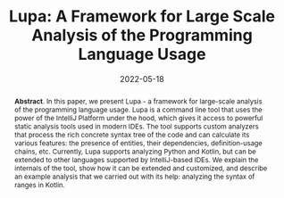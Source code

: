 ---
title: "Lupa: A Framework for Large Scale Analysis of the Programming Language Usage"
authors: '<i>Anna Vlasova, Maria Tigina, Ilya Vlasov, Anastasiia Birillo, Yaroslav Golubev, and Timofey Bryksin</i>'
status: "published"
collection: publications
permalink: /publication/2022-05-18-lupa
date: 2022-05-18
venue: "proceedings of <b>MSR'22</b>"
paperurl: 'https://doi.org/10.1145/3524842.3528477'
pdf: 'https://arxiv.org/pdf/2203.09658.pdf'
tool: 'https://github.com/JetBrains-Research/Lupa'
video: 'https://www.youtube.com/watch?v=atFnus0Dfa8'
counter_id: 'C17'
level: 'A'
abstract: "<p><b>Abstract</b>. In this paper, we present Lupa - a framework for large-scale analysis of the programming language usage. Lupa is a command line tool that uses the power of the IntelliJ Platform under the hood, which gives it access to powerful static analysis tools used in modern IDEs. The tool supports custom analyzers that process the rich concrete syntax tree of the code and can calculate its various features: the presence of entities, their dependencies, definition-usage chains, etc. Currently, Lupa supports analyzing Python and Kotlin, but can be extended to other languages supported by IntelliJ-based IDEs. We explain the internals of the tool, show how it can be extended and customized, and describe an example analysis that we carried out with its help: analyzing the syntax of ranges in Kotlin.</p>"
---